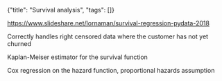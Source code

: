 {"title": "Survival analysis", "tags": []}

https://www.slideshare.net/lornaman/survival-regression-pydata-2018

Correctly handles right censored data where the customer has not yet churned

Kaplan-Meiser estimator for the survival function

Cox regression on the hazard function, proportional hazards assumption

